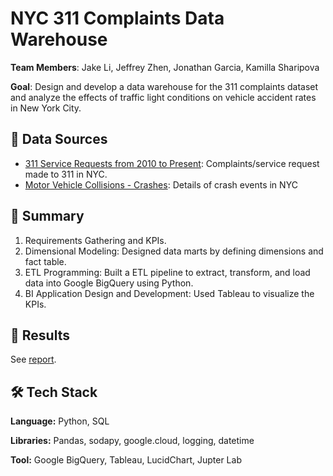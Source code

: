 # NYC 311 Complaints Data Warehouse

**Team Members**: Jake Li, Jeffrey Zhen, Jonathan Garcia, Kamilla Sharipova

**Goal**: Design and develop a data warehouse for the 311 complaints dataset and analyze the effects of traffic light conditions on vehicle accident rates in New York City.

## :mag_right: Data Sources
- [311 Service Requests from 2010 to Present](https://data.cityofnewyork.us/Social-Services/311-Service-Requests-from-2010-to-Present/erm2-nwe9): Complaints/service request made to 311 in NYC.
- [Motor Vehicle Collisions - Crashes](https://data.cityofnewyork.us/Public-Safety/Motor-Vehicle-Collisions-Crashes/h9gi-nx95): Details of crash events in NYC

## :open_book: Summary

1. Requirements Gathering and KPIs.
2. Dimensional Modeling: Designed data marts by defining dimensions and fact table.
3. ETL Programming: Built a ETL pipeline to extract, transform, and load data into Google BigQuery using Python.
4. BI Application Design and Development: Used Tableau to visualize the KPIs. 

## :dart: Results

See [report](Final%20Project%20Report.pdf).

## :hammer_and_wrench: Tech Stack

**Language:** Python, SQL

**Libraries:** Pandas, sodapy, google.cloud, logging, datetime

**Tool:** Google BigQuery, Tableau, LucidChart, Jupter Lab
